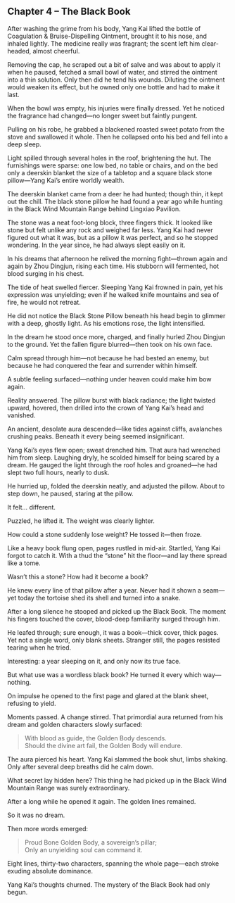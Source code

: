 ## Chapter 4 – The Black Book

After washing the grime from his body, Yang Kai lifted the bottle of Coagulation & Bruise-Dispelling Ointment, brought it to his nose, and inhaled lightly. The medicine really was fragrant; the scent left him clear-headed, almost cheerful.

Removing the cap, he scraped out a bit of salve and was about to apply it when he paused, fetched a small bowl of water, and stirred the ointment into a thin solution. Only then did he tend his wounds. Diluting the ointment would weaken its effect, but he owned only one bottle and had to make it last.

When the bowl was empty, his injuries were finally dressed. Yet he noticed the fragrance had changed—no longer sweet but faintly pungent.

Pulling on his robe, he grabbed a blackened roasted sweet potato from the stove and swallowed it whole. Then he collapsed onto his bed and fell into a deep sleep.

Light spilled through several holes in the roof, brightening the hut. The furnishings were sparse: one low bed, no table or chairs, and on the bed only a deerskin blanket the size of a tabletop and a square black stone pillow—Yang Kai’s entire worldly wealth.

The deerskin blanket came from a deer he had hunted; though thin, it kept out the chill. The black stone pillow he had found a year ago while hunting in the Black Wind Mountain Range behind Lingxiao Pavilion.

The stone was a neat foot-long block, three fingers thick. It looked like stone but felt unlike any rock and weighed far less. Yang Kai had never figured out what it was, but as a pillow it was perfect, and so he stopped wondering. In the year since, he had always slept easily on it.

In his dreams that afternoon he relived the morning fight—thrown again and again by Zhou Dingjun, rising each time. His stubborn will fermented, hot blood surging in his chest.

The tide of heat swelled fiercer. Sleeping Yang Kai frowned in pain, yet his expression was unyielding; even if he walked knife mountains and sea of fire, he would not retreat.

He did not notice the Black Stone Pillow beneath his head begin to glimmer with a deep, ghostly light. As his emotions rose, the light intensified.

In the dream he stood once more, charged, and finally hurled Zhou Dingjun to the ground. Yet the fallen figure blurred—then took on his own face.

Calm spread through him—not because he had bested an enemy, but because he had conquered the fear and surrender within himself.

A subtle feeling surfaced—nothing under heaven could make him bow again.

Reality answered. The pillow burst with black radiance; the light twisted upward, hovered, then drilled into the crown of Yang Kai’s head and vanished.

An ancient, desolate aura descended—like tides against cliffs, avalanches crushing peaks. Beneath it every being seemed insignificant.

Yang Kai’s eyes flew open; sweat drenched him. That aura had wrenched him from sleep. Laughing dryly, he scolded himself for being scared by a dream. He gauged the light through the roof holes and groaned—he had slept two full hours, nearly to dusk.

He hurried up, folded the deerskin neatly, and adjusted the pillow. About to step down, he paused, staring at the pillow.

It felt… different.

Puzzled, he lifted it. The weight was clearly lighter.

How could a stone suddenly lose weight? He tossed it—then froze.

Like a heavy book flung open, pages rustled in mid-air. Startled, Yang Kai forgot to catch it. With a thud the “stone” hit the floor—and lay there spread like a tome.

Wasn’t this a stone? How had it become a book?

He knew every line of that pillow after a year. Never had it shown a seam—yet today the tortoise shed its shell and turned into a snake.

After a long silence he stooped and picked up the Black Book. The moment his fingers touched the cover, blood-deep familiarity surged through him.

He leafed through; sure enough, it was a book—thick cover, thick pages. Yet not a single word, only blank sheets. Stranger still, the pages resisted tearing when he tried.

Interesting: a year sleeping on it, and only now its true face.

But what use was a wordless black book? He turned it every which way—nothing.

On impulse he opened to the first page and glared at the blank sheet, refusing to yield.

Moments passed. A change stirred. That primordial aura returned from his dream and golden characters slowly surfaced:

> With blood as guide, the Golden Body descends.  
> Should the divine art fail, the Golden Body will endure.

The aura pierced his heart. Yang Kai slammed the book shut, limbs shaking. Only after several deep breaths did he calm down.

What secret lay hidden here? This thing he had picked up in the Black Wind Mountain Range was surely extraordinary.

After a long while he opened it again. The golden lines remained.

So it was no dream.

Then more words emerged:

> Proud Bone Golden Body, a sovereign’s pillar;  
> Only an unyielding soul can command it.

Eight lines, thirty-two characters, spanning the whole page—each stroke exuding absolute dominance.

Yang Kai’s thoughts churned. The mystery of the Black Book had only begun.

